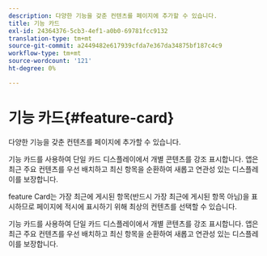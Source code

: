 ```yaml
---
description: 다양한 기능을 갖춘 컨텐츠를 페이지에 추가할 수 있습니다.
title: 기능 카드
exl-id: 24364376-5cb3-4ef1-a0b0-69781fcc9132
translation-type: tm+mt
source-git-commit: a2449482e617939cfda7e367da34875bf187c4c9
workflow-type: tm+mt
source-wordcount: '121'
ht-degree: 0%

---
```


# 기능 카드{#feature-card}

다양한 기능을 갖춘 컨텐츠를 페이지에 추가할 수 있습니다.

기능 카드를 사용하여 단일 카드 디스플레이에서 개별 콘텐츠를 강조 표시합니다. 앱은 최근 주요 컨텐츠를 우선 배치하고 최신 항목을 순환하여 새롭고 연관성 있는 디스플레이를 보장합니다.

feature Card는 가장 최근에 게시된 항목(반드시 가장 최근에 게시된 항목 아님)을 표시하므로 페이지에 적시에 표시하기 위해 최상의 컨텐츠를 선택할 수 있습니다.

기능 카드를 사용하여 단일 카드 디스플레이에서 개별 콘텐츠를 강조 표시합니다. 앱은 최근 주요 컨텐츠를 우선 배치하고 최신 항목을 순환하여 새롭고 연관성 있는 디스플레이를 보장합니다.
